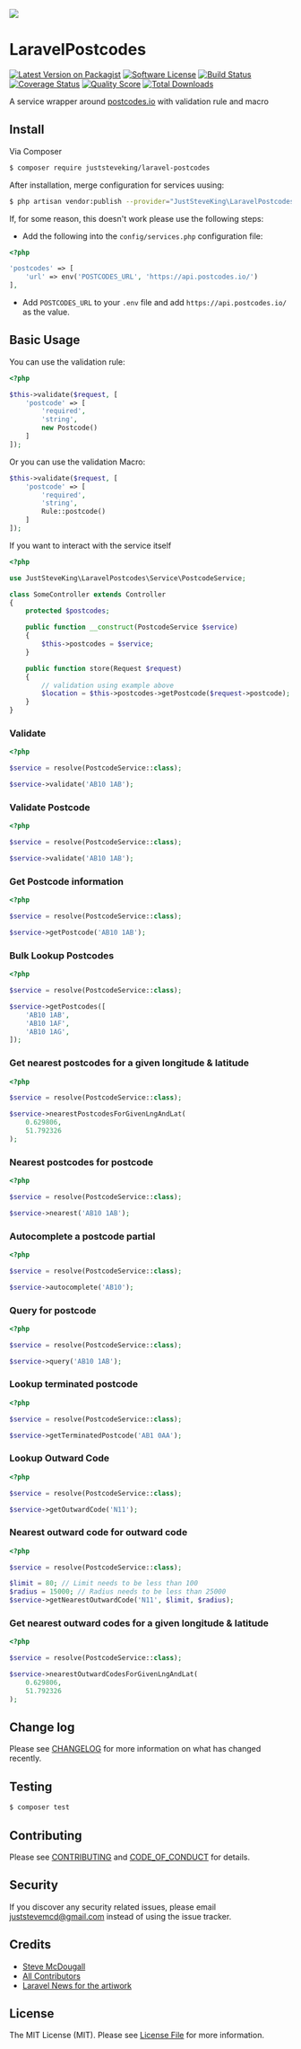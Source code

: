 <p align="center">

![](laravel-postal-code-validation.png)

</p>

# LaravelPostcodes

[![Latest Version on Packagist][ico-version]][link-packagist]
[![Software License][ico-license]](LICENSE.md)
[![Build Status][ico-travis]][link-travis]
[![Coverage Status][ico-scrutinizer]][link-scrutinizer]
[![Quality Score][ico-code-quality]][link-code-quality]
[![Total Downloads][ico-downloads]][link-downloads]

A service wrapper around [postcodes.io](postcodes.io) with validation rule and macro

## Install

Via Composer

```bash
$ composer require juststeveking/laravel-postcodes
```

After installation, merge configuration for services uusing:

```bash
$ php artisan vendor:publish --provider="JustSteveKing\LaravelPostcodes\PostcodesServiceProvider"
```

If, for some reason, this doesn't work please use the following steps:

- Add the following into the `config/services.php` configuration file:

```php
<?php

'postcodes' => [
    'url' => env('POSTCODES_URL', 'https://api.postcodes.io/')
],
```

- Add `POSTCODES_URL` to your `.env` file and add `https://api.postcodes.io/` as the value.


## Basic Usage

You can use the validation rule:

``` php
<?php

$this->validate($request, [
    'postcode' => [
        'required',
        'string',
        new Postcode()
    ]
]);
```

Or you can use the validation Macro:

```php
$this->validate($request, [
    'postcode' => [
        'required',
        'string',
        Rule::postcode()
    ]
]);
```

If you want to interact with the service itself

```php
<?php 

use JustSteveKing\LaravelPostcodes\Service\PostcodeService;

class SomeController extends Controller
{
    protected $postcodes;

    public function __construct(PostcodeService $service)
    {
        $this->postcodes = $service;
    }

    public function store(Request $request)
    {
        // validation using example above
        $location = $this->postcodes->getPostcode($request->postcode);
    }
}
```

### Validate

```php
<?php

$service = resolve(PostcodeService::class);

$service->validate('AB10 1AB');
```

### Validate Postcode

```php
<?php

$service = resolve(PostcodeService::class);

$service->validate('AB10 1AB');
```

### Get Postcode information

```php
<?php

$service = resolve(PostcodeService::class);

$service->getPostcode('AB10 1AB');
```


### Bulk Lookup Postcodes

```php
<?php

$service = resolve(PostcodeService::class);

$service->getPostcodes([
    'AB10 1AB',
    'AB10 1AF',
    'AB10 1AG',
]);
```

### Get nearest postcodes for a given longitude & latitude

```php
<?php

$service = resolve(PostcodeService::class);

$service->nearestPostcodesForGivenLngAndLat(
    0.629806,
    51.792326
);
```

### Nearest postcodes for postcode

```php
<?php

$service = resolve(PostcodeService::class);

$service->nearest('AB10 1AB');
```

### Autocomplete a postcode partial

```php
<?php

$service = resolve(PostcodeService::class);

$service->autocomplete('AB10');
```

### Query for postcode

```php
<?php

$service = resolve(PostcodeService::class);

$service->query('AB10 1AB');
```

### Lookup terminated postcode

```php
<?php

$service = resolve(PostcodeService::class);

$service->getTerminatedPostcode('AB1 0AA');
```

### Lookup Outward Code

```php
<?php

$service = resolve(PostcodeService::class);

$service->getOutwardCode('N11');
```

### Nearest outward code for outward code

```php
<?php

$service = resolve(PostcodeService::class);

$limit = 80; // Limit needs to be less than 100
$radius = 15000; // Radius needs to be less than 25000
$service->getNearestOutwardCode('N11', $limit, $radius);
```

### Get nearest outward codes for a given longitude & latitude

```php
<?php

$service = resolve(PostcodeService::class);

$service->nearestOutwardCodesForGivenLngAndLat(
    0.629806,
    51.792326
);
```

## Change log

Please see [CHANGELOG](CHANGELOG.md) for more information on what has changed recently.

## Testing

``` bash
$ composer test
```

## Contributing

Please see [CONTRIBUTING](CONTRIBUTING.md) and [CODE_OF_CONDUCT](CODE_OF_CONDUCT.md) for details.

## Security

If you discover any security related issues, please email juststevemcd@gmail.com instead of using the issue tracker.

## Credits

- [Steve McDougall][link-author]
- [All Contributors][link-contributors]
- [Laravel News for the artiwork](https://www.laravel-news.com)

## License

The MIT License (MIT). Please see [License File](LICENSE.md) for more information.

[ico-version]: https://img.shields.io/packagist/v/juststeveking/laravel-postcodes.svg?style=flat-square
[ico-license]: https://img.shields.io/badge/license-MIT-brightgreen.svg?style=flat-square
[ico-travis]: https://img.shields.io/travis/JustSteveKing/LaravelPostcodes/master.svg?style=flat-square
[ico-scrutinizer]: https://img.shields.io/scrutinizer/coverage/g/JustSteveKing/LaravelPostcodes.svg?style=flat-square
[ico-code-quality]: https://img.shields.io/scrutinizer/g/JustSteveKing/LaravelPostcodes.svg?style=flat-square
[ico-downloads]: https://img.shields.io/packagist/dt/juststeveking/laravel-postcodes.svg?style=flat-square

[link-packagist]: https://packagist.org/packages/juststeveking/laravel-postcodes
[link-travis]: https://travis-ci.org/JustSteveKing/LaravelPostcodes
[link-scrutinizer]: https://scrutinizer-ci.com/g/JustSteveKing/LaravelPostcodes/code-structure
[link-code-quality]: https://scrutinizer-ci.com/g/JustSteveKing/LaravelPostcodes
[link-downloads]: https://packagist.org/packages/juststeveking/laravel-postcodes
[link-author]: https://github.com/JustSteveKing
[link-contributors]: ../../contributors
